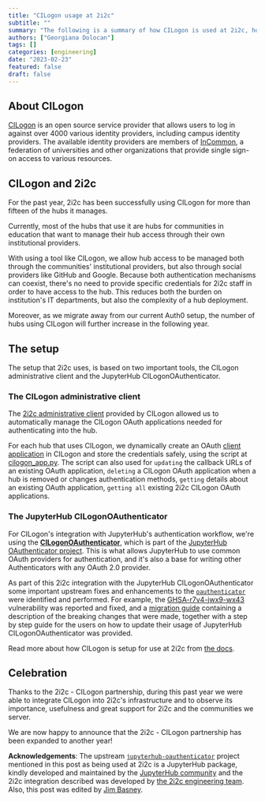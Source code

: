 ```yaml
---
title: "CILogon usage at 2i2c"
subtitle: ""
summary: "The following is a summary of how CILogon is used at 2i2c, how the integration works and a celebration of the partnership."
authors: ["Georgiana Dolocan"]
tags: []
categories: [engineering]
date: "2023-02-23"
featured: false
draft: false
---
```


## About CILogon

[CILogon](https://www.cilogon.org) is an open source service provider that allows users to log in against over 4000 various identity providers, including campus identity providers. The available identity providers are members of [InCommon](https://incommon.org/federation/), a federation of universities and other organizations that provide single sign-on access to various resources.

## CILogon and 2i2c

For the past year, 2i2c has been successfully using CILogon for more than fifteen of the hubs it manages.

Currently, most of the hubs that use it are hubs for communities in education that want to manage their hub access through their own institutional providers.

With using a tool like CILogon, we allow hub access to be managed both through the communities' institutional providers, but also through social providers like GitHub and Google. Because both authentication mechanisms can coexist, there's no need to provide specific credentials for 2i2c staff in order to have access to the hub. This reduces both the burden on institution's IT departments, but also the complexity of a hub deployment.

Moreover, as we migrate away from our current Auth0 setup, the number of hubs using CILogon will further increase in the following year.

## The setup

The setup that 2i2c uses, is based on two important tools, the CILogon administrative client and the JupyterHub CILogonOAuthenticator.

### The CILogon administrative client

The [2i2c administrative client](https://cilogon.github.io/oa4mp/server/manuals/dynamic-client-registration.html) provided by CILogon allowed us to automatically manage the CILogon OAuth applications needed for authenticating into the hub.

For each hub that uses CILogon, we dynamically create an OAuth [client application](https://cilogon.github.io/oa4mp/server/manuals/dynamic-client-registration.html) in CILogon and store the credentials safely, using the script at [cilogon_app.py](https://github.com/2i2c-org/infrastructure/blob/HEAD/deployer/cilogon_app.py). The script can also used for `updating` the callback URLs of an existing OAuth application, `deleting` a CILogon OAuth application when a hub is removed or changes authentication methods, `getting` details about an existing OAuth application, `getting all` existing 2i2c CILogon OAuth applications.

### The JupyterHub CILogonOAuthenticator

For CILogon's integration with JupyterHub's authentication workflow, we're using the [**CILogonOAuthenticator**](https://github.com/jupyterhub/oauthenticator/blob/main/oauthenticator/cilogon.py), which is part of the [JupyterHub OAuthenticator project](https://oauthenticator.readthedocs.io/en/latest/). This is what allows JupyterHub to use common OAuth providers for authentication, and it's also a base for writing other Authenticators with any OAuth 2.0 provider.

As part of this 2i2c integration with the JupyterHub CILogonOAuthenticator some important upstream fixes and enhancements to the [`oauthenticator`](https://github.com/jupyterhub/oauthenticator) were identified and performed. For example, the [GHSA-r7v4-jwx9-wx43](https://github.com/jupyterhub/oauthenticator/security/advisories/GHSA-r7v4-jwx9-wx43) vulnerability was reported and fixed, and a [migration guide](https://oauthenticator.readthedocs.io/en/latest/how-to/migrations/upgrade-to-15.html) containing a description of the breaking changes that were made, together with a step by step guide for the users on how to update their usage of JupyterHub CILogonOAuthenticator was provided.

Read more about how CILogon is setup for use at 2i2c from [the docs](https://infrastructure.2i2c.org/en/latest/hub-deployment-guide/configure-auth/cilogon.html). 


## Celebration

Thanks to the 2i2c - CILogon partnership, during this past year we were able to integrate CILogon into 2i2c's infrastructure and to observe its importance, usefulness and great support for 2i2c and the communities we server.

We are now happy to announce that the 2i2c - CILogon partnership has been expanded to another year!

**Acknowledgements**: The upstream [`jupyterhub-oauthenticator`](https://oauthenticator.readthedocs.io/en/latest) project mentioned in this post as being used at 2i2c is a JupyterHub package, kindly developed and maintained by the [JupyterHub community](https://discourse.jupyter.org/c/jupyterhub/) and the 2i2c integration described was developed by [the 2i2c engineering team](/organization/team.md). Also, this post was edited by [Jim Basney](https://jbasney.net/).

